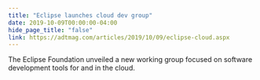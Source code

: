 ```yaml
---
title: "Eclipse launches cloud dev group"
date: 2019-10-09T00:00:00-04:00
hide_page_title: "false"
link: https://adtmag.com/articles/2019/10/09/eclipse-cloud.aspx
---
```

The Eclipse Foundation unveiled a new working group focused on software development tools for and in the cloud.